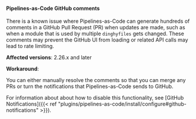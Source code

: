 
#### Pipelines-as-Code GitHub comments

There is a known issue where Pipelines-as-Code can generate hundreds of comments in a GitHub Pull Request (PR) when updates are made, such as when a module that is used by multiple `dinghyfiles` gets changed. These comments may prevent the GitHub UI from loading or related API calls may lead to rate limiting.

**Affected versions**: 2.26.x and later

**Workaround**:

You can either manually resolve the comments so that you can merge any PRs or turn the notifications that Pipelines-as-Code sends to GitHub.

For information about about how to disable this functionality, see [GitHub Notifications]({{< ref "plugins/pipelines-as-code/install/configure#github-notifications" >}}).

